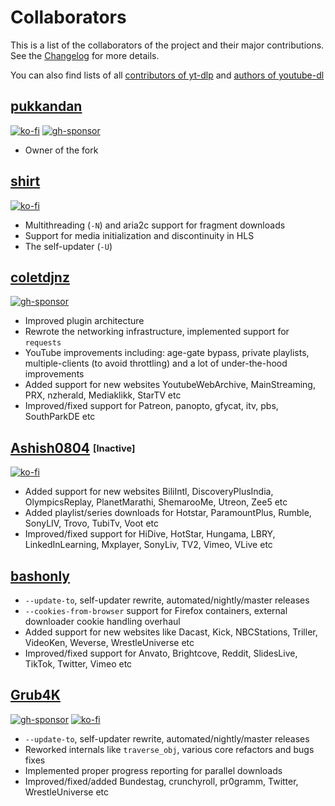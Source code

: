 # Collaborators

This is a list of the collaborators of the project and their major contributions. See the [Changelog](Changelog.md) for more details.

You can also find lists of all [contributors of yt-dlp](CONTRIBUTORS) and [authors of youtube-dl](https://github.com/ytdl-org/youtube-dl/blob/master/AUTHORS)


## [pukkandan](https://github.com/pukkandan)

[![ko-fi](https://img.shields.io/badge/_-Ko--fi-red.svg?logo=kofi&labelColor=555555&style=for-the-badge)](https://ko-fi.com/pukkandan)
[![gh-sponsor](https://img.shields.io/badge/_-Github-white.svg?logo=github&labelColor=555555&style=for-the-badge)](https://github.com/sponsors/pukkandan)

* Owner of the fork



## [shirt](https://github.com/shirt-dev)

[![ko-fi](https://img.shields.io/badge/_-Ko--fi-red.svg?logo=kofi&labelColor=555555&style=for-the-badge)](https://ko-fi.com/shirt)

* Multithreading (`-N`) and aria2c support for fragment downloads
* Support for media initialization and discontinuity in HLS
* The self-updater (`-U`)



## [coletdjnz](https://github.com/coletdjnz)

[![gh-sponsor](https://img.shields.io/badge/_-Github-white.svg?logo=github&labelColor=555555&style=for-the-badge)](https://github.com/sponsors/coletdjnz)

* Improved plugin architecture
* Rewrote the networking infrastructure, implemented support for `requests`
* YouTube improvements including: age-gate bypass, private playlists, multiple-clients (to avoid throttling) and a lot of under-the-hood improvements
* Added support for new websites YoutubeWebArchive, MainStreaming, PRX, nzherald, Mediaklikk, StarTV etc
* Improved/fixed support for Patreon, panopto, gfycat, itv, pbs, SouthParkDE etc



## [Ashish0804](https://github.com/Ashish0804) <sub><sup>[Inactive]</sup></sub>

[![ko-fi](https://img.shields.io/badge/_-Ko--fi-red.svg?logo=kofi&labelColor=555555&style=for-the-badge)](https://ko-fi.com/ashish0804)

* Added support for new websites BiliIntl, DiscoveryPlusIndia, OlympicsReplay, PlanetMarathi, ShemarooMe, Utreon, Zee5 etc
* Added playlist/series downloads for Hotstar, ParamountPlus, Rumble, SonyLIV, Trovo, TubiTv, Voot etc
* Improved/fixed support for HiDive, HotStar, Hungama, LBRY, LinkedInLearning, Mxplayer, SonyLiv, TV2, Vimeo, VLive etc


## [bashonly](https://github.com/bashonly)

* `--update-to`, self-updater rewrite, automated/nightly/master releases
* `--cookies-from-browser` support for Firefox containers, external downloader cookie handling overhaul
* Added support for new websites like Dacast, Kick, NBCStations, Triller, VideoKen, Weverse, WrestleUniverse etc
* Improved/fixed support for Anvato, Brightcove, Reddit, SlidesLive, TikTok, Twitter, Vimeo etc


## [Grub4K](https://github.com/Grub4K)

[![gh-sponsor](https://img.shields.io/badge/_-Github-white.svg?logo=github&labelColor=555555&style=for-the-badge)](https://github.com/sponsors/Grub4K) [![ko-fi](https://img.shields.io/badge/_-Ko--fi-red.svg?logo=kofi&labelColor=555555&style=for-the-badge)](https://ko-fi.com/Grub4K)

* `--update-to`, self-updater rewrite, automated/nightly/master releases
* Reworked internals like `traverse_obj`, various core refactors and bugs fixes
* Implemented proper progress reporting for parallel downloads
* Improved/fixed/added Bundestag, crunchyroll, pr0gramm, Twitter, WrestleUniverse etc
